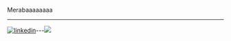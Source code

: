 Merabaaaaaaaa





























-------------------------------------------------------------------------------------------------------------------------------------------------------------------------
[![linkedin](https://img.shields.io/badge/Linkedin-00ffff?style=for-the-badge&logo=Linkedin&logoColor=red)](https://www.linkedin.com/in/tahafurkanyazar/)---[![](https://visitcount.itsvg.in/api?id=taaaaahaaaaa&label=Profile%20Views&color=9&icon=2&pretty=false)](https://visitcount.itsvg.in)

